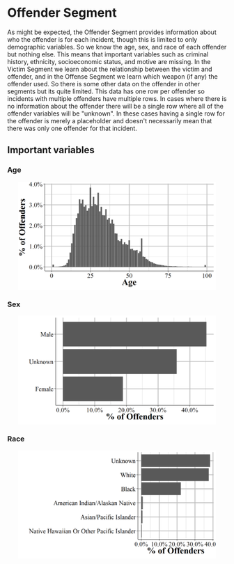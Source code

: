# Offender Segment






As might be expected, the Offender Segment provides information about who the offender is for each incident, though this is limited to only demographic variables. So we know the age, sex, and race of each offender but nothing else. This means that important variables such as criminal history, ethnicity, socioeconomic status, and motive are missing. In the Victim Segment we learn about the relationship between the victim and offender, and in the Offense Segment we learn which weapon (if any) the offender used. So there is some other data on the offender in other segments but its quite limited. This data has one row per offender so incidents with multiple offenders have multiple rows. In cases where there is no information about the offender there will be a single row where all of the offender variables will be "unknown". In these cases having a single row for the offender is merely a placeholder and doesn't necessarily mean that there was only one offender for that incident.

## Important variables

### Age

<img src="offender_files/figure-html/unnamed-chunk-3-1.png" width="90%" style="display: block; margin: auto;" />


### Sex

<img src="offender_files/figure-html/unnamed-chunk-4-1.png" width="90%" style="display: block; margin: auto;" />


### Race

<img src="offender_files/figure-html/unnamed-chunk-5-1.png" width="90%" style="display: block; margin: auto;" />

